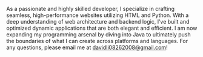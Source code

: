 As a passionate and highly skilled developer, I specialize in crafting seamless, high-performance websites utilizing HTML and Python. 
With a deep understanding of web architecture and backend logic, I’ve built and optimized dynamic applications that are both elegant and efficient. 
I am now expanding my programming arsenal by diving into Java to ultimately push the boundaries of what I can create across platforms and languages.
For any questions, please email me at davidli08262008@gmail.com!
